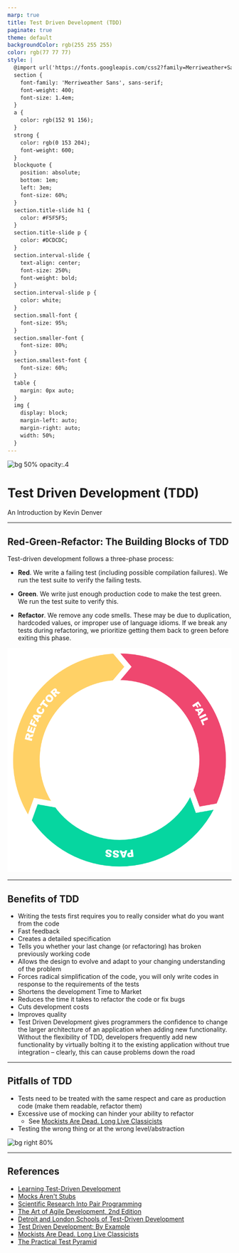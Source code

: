 ```yaml
---
marp: true
title: Test Driven Development (TDD)
paginate: true
theme: default
backgroundColor: rgb(255 255 255)
color: rgb(77 77 77)
style: |
  @import url('https://fonts.googleapis.com/css2?family=Merriweather+Sans:ital,wght@0,400;0,600;1,400&display=swap');
  section { 
    font-family: 'Merriweather Sans', sans-serif;
    font-weight: 400;
    font-size: 1.4em; 
  }
  a { 
    color: rgb(152 91 156); 
  }
  strong { 
    color: rgb(0 153 204);
    font-weight: 600;
  }
  blockquote {
    position: absolute;
    bottom: 1em;
    left: 3em;
    font-size: 60%;
  }
  section.title-slide h1 {
    color: #F5F5F5;
  }
  section.title-slide p {
    color: #DCDCDC;
  }
  section.interval-slide {
    text-align: center;
    font-size: 250%;
    font-weight: bold;
  }
  section.interval-slide p {
    color: white;
  }
  section.small-font {
    font-size: 95%;
  }
  section.smaller-font {
    font-size: 80%;
  }
  section.smallest-font {
    font-size: 60%;
  }
  table {
    margin: 0px auto;
  }
  img {
    display: block;
    margin-left: auto;
    margin-right: auto;
    width: 50%;
  }
---
```

<!-- _backgroundColor: #222222 -->
<!-- _class: title-slide -->
<!-- _paginate: false -->
<!-- _footer: June 2022 -->

![bg 50% opacity:.4](https://cdn.jsdelivr.net/npm/@fortawesome/fontawesome-free@6.1.1/svgs/solid/laptop-code.svg)

# Test Driven Development (TDD)

An Introduction by Kevin Denver

---

## Red-Green-Refactor: The Building Blocks of TDD

Test-driven development follows a three-phase process:

* **Red**. We write a failing test (including possible compilation failures). We run the test suite to verify the failing tests.

* **Green**. We write just enough production code to make the test green. We run the test suite to verify this.

* **Refactor**. We remove any code smells. These may be due to duplication, hardcoded values, or improper use of language idioms. If we break any tests during refactoring, we prioritize getting them back to green before exiting this phase.

![bg right 75%](./assets/TDD.png)

---

## Benefits of TDD

* Writing the tests first requires you to really consider what do you want from the code
* Fast feedback
* Creates a detailed specification
* Tells you whether your last change (or refactoring) has broken previously working code
* Allows the design to evolve and adapt to your changing understanding of the problem
* Forces radical simplification of the code, you will only write codes in response to the requirements of the tests
* Shortens the development Time to Market
* Reduces the time it takes to refactor the code or fix bugs
* Cuts development costs
* Improves quality
* Test Driven Development gives programmers the confidence to change the larger architecture of an application when adding new functionality. Without the flexibility of TDD, developers frequently add new functionality by virtually bolting it to the existing application without true integration – clearly, this can cause problems down the road

---

## Pitfalls of TDD

* Tests need to be treated with the same respect and care as production code (make them readable, refactor them)
* Excessive use of mocking can hinder your ability to refactor
  * See [Mockists Are Dead. Long Live Classicists][7]
* Testing the wrong thing or at the wrong level/abstraction

![bg right 80%](https://martinfowler.com/articles/practical-test-pyramid/testPyramid.png)

---

## References

* [Learning Test-Driven Development][1]
* [Mocks Aren't Stubs][2]
* [Scientific Research Into Pair Programming][3]
* [The Art of Agile Development, 2nd Edition][4]
* [Detroit and London Schools of Test-Driven Development][5]
* [Test Driven Development: By Example][6]
* [Mockists Are Dead. Long Live Classicists][7]
* [The Practical Test Pyramid][8]

[1]: https://learning.oreilly.com/library/view/learning-test-driven-development/9781098106461/
[2]: https://martinfowler.com/articles/mocksArentStubs.html
[3]: https://tuple.app/pair-programming-guide/scientific-research-into-pair-programming
[4]: https://learning.oreilly.com/library/view/the-art-of/9781492080688/
[5]: https://blog.devgenius.io/detroit-and-london-schools-of-test-driven-development-3d2f8dca71e5
[6]: https://learning.oreilly.com/library/view/test-driven-development/0321146530/
[7]: https://www.thoughtworks.com/insights/blog/mockists-are-dead-long-live-classicists
[8]: https://martinfowler.com/articles/practical-test-pyramid.html